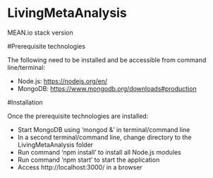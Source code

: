 # LivingMetaAnalysis
MEAN.io stack version

#Prerequisite technologies

The following need to be installed and be accessible from command line/terminal:
- Node.js: https://nodejs.org/en/
-	MongoDB: https://www.mongodb.org/downloads#production


#Installation

Once the prerequisite technologies are installed:
- Start MongoDB using ‘mongod &’ in terminal/command line
-	In a second terminal/command line, change directory to the LivingMetaAnalysis folder
-	Run command ‘npm install’ to install all Node.js modules
- Run command ‘npm start’ to start the application
-	Access http://localhost:3000/ in a browser

